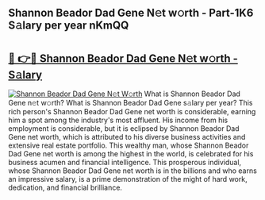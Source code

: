 ## Shannon Beador Dad Gene N𝚎t w𝚘rth - Part-1K6 S𝚊lary per year nKmQQ

# <h2><a href="http://gc23zp.nevu.top/?p=Shannon+Beador+Dad+Gene">🔗 👉🔴 Shannon Beador Dad Gene N𝚎t w𝚘rth - S𝚊lary</a></h2>

[![Shannon Beador Dad Gene N𝚎t W𝚘rth](https://i.imgur.com/Oavwk0R.jpeg)](http://gc23zp.nevu.top/?p=Shannon+Beador+Dad+Gene)
What is Shannon Beador Dad Gene n𝚎t w𝚘rth? What is Shannon Beador Dad Gene s𝚊lary per year?
This rich person's Shannon Beador Dad Gene net worth is considerable, earning him a spot among the industry's most affluent. His income from his employment is considerable, but it is eclipsed by Shannon Beador Dad Gene net worth, which is attributed to his diverse business activities and extensive real estate portfolio. This wealthy man, whose Shannon Beador Dad Gene net worth is among the highest in the world, is celebrated for his business acumen and financial intelligence. This prosperous individual, whose Shannon Beador Dad Gene net worth is in the billions and who earns an impressive salary, is a prime demonstration of the might of hard work, dedication, and financial brilliance.

